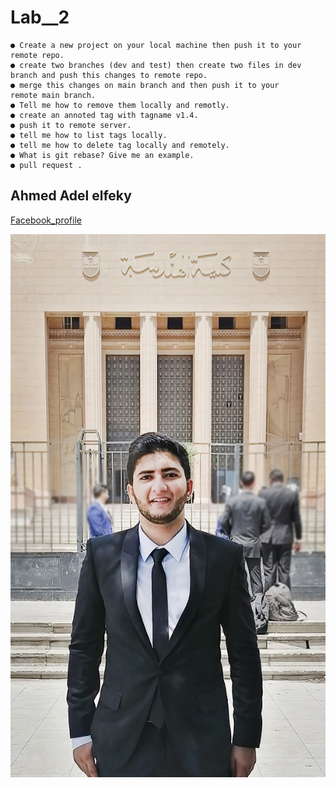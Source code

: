 # Lab__2 
```
● Create a new project on your local machine then push it to your
remote repo.
● create two branches (dev and test) then create two files in dev
branch and push this changes to remote repo.
● merge this changes on main branch and then push it to your
remote main branch.
● Tell me how to remove them locally and remotly.
● create an annoted tag with tagname v1.4.
● push it to remote server.
● tell me how to list tags locally.
● tell me how to delete tag locally and remotely.
● What is git rebase? Give me an example.
● pull request .
```

## Ahmed Adel elfeky

[Facebook_profile](https://www.facebook.com/ahmedadel.elfikey.75/)

![](https://github.com/AhmedAdel-Elfeky/lab2_remote_repo/blob/main/imgs/ahmed2.jpg)
